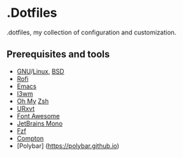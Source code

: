 # .Dotfiles

.dotfiles, my collection of configuration and customization.

## Prerequisites and tools
* [GNU](https://en.wikipedia.org/wiki/GNU)/[Linux](https://en.wikipedia.org/wiki/Linux), [BSD](https://en.wikipedia.org/wiki/Berkeley_Software_Distribution)
* [Rofi](https://github.com/davatorium/rofi)
* [Emacs](https://www.gnu.org/software/emacs/)
* [I3wm](https://i3wm.org/)
* [Oh My](https://ohmyz.sh/) [Zsh](https://en.wikipedia.org/wiki/Z_shell) 
* [URxvt](https://wiki.archlinux.org/index.php/Rxvt-unicode)
* [Font Awesome](https://fontawesome.com/)
* [JetBrains Mono](https://www.jetbrains.com/lp/mono/)
* [Fzf](https://github.com/junegunn/fzf)
* [Compton](https://github.com/chjj/compton)
* [Polybar] (https://polybar.github.io)
